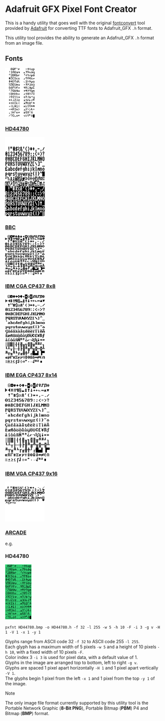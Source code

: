# Adafruit GFX Pixel Font Creator
This is a handy utility that goes well with the original [fontconvert](https://github.com/adafruit/Adafruit-GFX-Library/tree/master/fontconvert) tool provided by [Adafruit](https://www.adafruit.com/) for converting TTF fonts to Adafruit_GFX `.h` format.

This utility tool provides the ability to generate an Adafruit_GFX `.h` format from an image file.

## Fonts

<img src="https://github.com/Insoft-UK/piXfont/blob/main/assets/HD44780.bmp">

### [HD44780](https://github.com/Insoft-UK/piXfont/blob/main/examples/HD44780.h)

<img src="https://github.com/Insoft-UK/piXfont/blob/main/assets/BBC.bmp" >

### [BBC](https://github.com/Insoft-UK/piXfont/blob/main/examples/BBC.h)

<img src="https://github.com/Insoft-UK/piXfont/blob/main/assets/CGA.bmp" >

### [IBM CGA CP437 8x8](https://github.com/Insoft-UK/piXfont/blob/main/examples/CGA.h)

<img src="https://github.com/Insoft-UK/piXfont/blob/main/assets/EGA.bmp" >

### [IBM EGA CP437 8x14](https://github.com/Insoft-UK/piXfont/blob/main/examples/EGA.h)

<img src="https://github.com/Insoft-UK/piXfont/blob/main/assets/VGA.bmp" >

### [IBM VGA CP437 9x16](https://github.com/Insoft-UK/piXfont/blob/main/examples/VGA.h)

<img src="https://github.com/Insoft-UK/piXfont/blob/main/assets/ARCADE.bmp" >

### [ARCADE](https://github.com/Insoft-UK/piXfont/blob/main/examples/ARCADE.h)

e.g.
### HD44780
<img src="https://github.com/Insoft-UK/piXfont/blob/main/examples/HD44780.bmp">

```
pxfnt HD44780.bmp -o HD44780.h -f 32 -l 255 -w 5 -h 10 -F -i 3 -g v -H 1 -V 1 -x 1 -y 1
```
Glyphs range from ASCII code 32 `-f 32` to ASCII code 255 `-l 255`.</br>
Each glyph has a maximum width of 5 pixels `-w 5` and a height of 10 pixels `-h 10`, with a fixed width of 10 pixels `-F`.</br>
Color index 3 `-i 3` is used for pixel data, with a default value of 1.</br>
Glyphs in the image are arranged top to bottom, left to right `-g v`.</br>
Glyphs are spaced 1 pixel apart horizontally `-H 1` and 1 pixel apart vertically `-V 1`.</br>
The glyphs begin 1 pixel from the left `-x 1` and 1 pixel from the top `-y 1` of the image.</br>

> [!NOTE]
The only image file format currently supported by this utility tool is the Portable Network Graphic (**8-Bit PNG**), Portable Bitmap (**PBM**) P4 and Bitmap (**BMP**) format.
